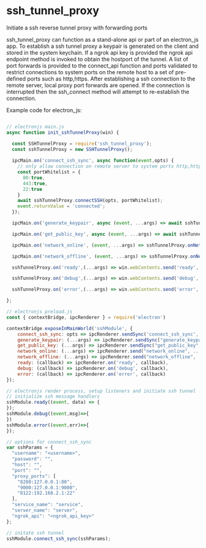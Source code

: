 # ssh_tunnel_proxy
Initiate a ssh reverse tunnel proxy with forwarding ports

ssh_tunnel_proxy can function as a stand-alone api or part of an electron_js app. To establish a ssh tunnel proxy a keypair is generated on the client and stored in the system keychain.
If a ngrok api key is provided the ngrok api endpoint method is invoked to obtain the hostport of
the tunnel. A list of port forwards is provided to the connect_api function and ports validated to restrict connections to system ports on the remote host to a set of pre-defined ports such as http,https. After establishing a ssh connection to the remote server, local proxy port forwards are opened. If the connection is interrupted then the ssh_connect method will attempt to re-establish the connection.

Example code for electron_js:
```js

// electronjs main.js
async function init_sshTunnelProxy(win) {

  const SSHTunnelProxy = require('ssh_tunnel_proxy');
  const sshTunnelProxy = new SSHTunnelProxy();
  
  ipcMain.on('connect_ssh_sync', async function(event,opts) {
    // only allow connection on remote server to system ports http,https,ssh and user ports >1023
    const portWhitelist = {
      80:true,
      443:true,
      22:true
    }
    await sshTunnelProxy.connectSSH(opts, portWhitelist);
    event.returnValue = 'connected';
  });

  ipcMain.on('generate_keypair', async (event, ...args) => await sshTunnelProxy.generateAndStoreKeypair(...args));

  ipcMain.on('get_public_key', async (event, ...args) => await sshTunnelProxy.getPublicKey(...args));

  ipcMain.on('network_online', (event, ...args) => sshTunnelProxy.onNetworkOnline(...args));

  ipcMain.on('network_offline', (event, ...args) => sshTunnelProxy.onNetworkOffline(...args));

  sshTunnelProxy.on('ready',(...args) => win.webContents.send('ready',...args));

  sshTunnelProxy.on('debug',(...args) => win.webContents.send('debug',...args));

  sshTunnelProxy.on('error',(...args) => win.webContents.send('error',...args));

};

// electronjs preload.js
const { contextBridge, ipcRenderer } = require('electron')

contextBridge.exposeInMainWorld('sshModule', {
    connect_ssh_sync: opts => ipcRenderer.sendSync('connect_ssh_sync', opts),
    generate_keypair: (...args) => ipcRenderer.sendSync("generate_keypair", ...args),
    get_public_key: (...args) => ipcRenderer.sendSync("get_public_key", ...args),
    network_online: (...args) => ipcRenderer.send("network_online", ...args),
    network_offline: (...args) => ipcRenderer.send("network_offline", ...args),
    ready: (callback) => ipcRenderer.on('ready', callback),
    debug: (callback) => ipcRenderer.on('debug', callback),
    error: (callback) => ipcRenderer.on('error', callback)
});

// electronjs render process, setup listeners and initiate ssh tunnel
// initialize ssh message handlers
sshModule.ready((event, data) => {
});
sshModule.debug((event,msg)=>{
})
sshModule.error((event,err)=>{
});

// options for connect_ssh_sync
var sshParams = {
  "username": "<username>",
  "password": "",
  "host": "",
  "port": "",
  "proxy_ports": [
    "8280:127.0.0.1:80",
    "9000:127.0.0.1:9000",
    "8122:192.168.2.1:22"
  ],
  "service_name": "service",
  "server_name": "server",
  "ngrok_api": "<ngrok_api_key>"
};

// initate ssh tunnel
sshModule.connect_ssh_sync(sshParams);
```